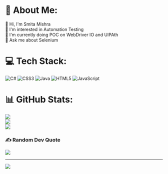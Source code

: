 # 💫 About Me:
👋 Hi, I'm Smita Mishra<br>🧩 I'm interested in Automation Testing<br>🔭 I'm currently doing POC on WebDriver IO and UIPAth<br>💬 Ask me about Selenium 


# 💻 Tech Stack:
![C#](https://img.shields.io/badge/c%23-%23239120.svg?style=for-the-badge&logo=c-sharp&logoColor=white) ![CSS3](https://img.shields.io/badge/css3-%231572B6.svg?style=for-the-badge&logo=css3&logoColor=white) ![Java](https://img.shields.io/badge/java-%23ED8B00.svg?style=for-the-badge&logo=java&logoColor=white) ![HTML5](https://img.shields.io/badge/html5-%23E34F26.svg?style=for-the-badge&logo=html5&logoColor=white) ![JavaScript](https://img.shields.io/badge/javascript-%23323330.svg?style=for-the-badge&logo=javascript&logoColor=%23F7DF1E)
# 📊 GitHub Stats:
![](https://github-readme-stats.vercel.app/api?username=gem-smitamishra&theme=flag-india&hide_border=false&include_all_commits=false&count_private=false)<br/>
![](https://github-readme-streak-stats.herokuapp.com/?user=gem-smitamishra&theme=flag-india&hide_border=false)<br/>
![](https://github-readme-stats.vercel.app/api/top-langs/?username=gem-smitamishra&theme=flag-india&hide_border=false&include_all_commits=false&count_private=false&layout=compact)

### ✍️ Random Dev Quote
![](https://quotes-github-readme.vercel.app/api?type=horizontal&theme=radical)

---
[![](https://visitcount.itsvg.in/api?id=gem-smitamishra&icon=0&color=0)](https://visitcount.itsvg.in)

<!-- Proudly created with GPRM ( https://gprm.itsvg.in ) -->
